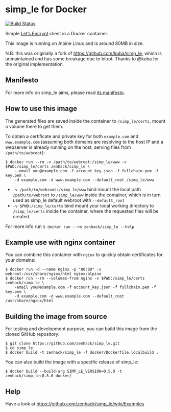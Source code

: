 simp_le for Docker
========

[![Build Status](https://travis-ci.org/zenhack/simp_le.svg)](https://travis-ci.org/zenhack/simp_le)

Simple [Let’s Encrypt](https://letsencrypt.org/) client in a Docker container.

This image is running on Alpine Linux and is around 80MB in size.

N.B. this was originally a fork of https://github.com/kuba/simp_le, which is unmaintained and has some breakage due to bitrot. Thanks to @kuba for the original implementation.


Manifesto
---------

For more info on simp_le aims, please read [its manifesto](https://github.com/zenhack/simp_le/blob/master/README.rst#manifesto).

How to use this image
--------

The generated files are saved inside the container to `/simp_le/certs`, mount a volume there to get them.

To obtain a certificate and private key for both `example.com` and `www.example.com` (assuming both domains are resolving to the host IP and a webserver is already running on the host, serving files from `/path/to/webroot`):

```
$ docker run --rm -v /path/to/webroot:/simp_le/www -v $PWD:/simp_le/certs zenhack/simp_le \
    --email you@example.com -f account_key.json -f fullchain.pem -f key.pem \
    -d example.com -d www.example.com --default_root /simp_le/www
```

- `-v /path/to/webroot:/simp_le/www` bind mount the local path `/path/to/webroot` to `/simp_le/www` inside the container, which is in turn used as simp_le default webroot with `--default_root`
- `-v $PWD:/simp_le/certs` bind mount your local working directory to `/simp_le/certs` inside the container, where the requested files will be created.

For more info run `$ docker run --rm zenhack/simp_le --help`.

Example use with nginx container
--------

You can combine this container with `nginx` to quickly obtain certificates for your domains:

```
$ docker run -d --name nginx -p "80:80" -v webroot:/usr/share/nginx/html nginx:alpine
$ docker run --rm --volumes-from nginx -v $PWD:/simp_le/certs zenhack/simp_le \
    -email you@example.com -f account_key.json -f fullchain.pem -f key.pem \
    -d example.com -d www.example.com --default_root /usr/share/nginx/html
```

Building the image from source
--------

For testing and development purpose, you can build this image from the cloned GitHub repository:

```
$ git clone https://github.com/zenhack/simp_le.git
$ cd simp_le
$ docker build -t zenhack/simp_le -f docker/Dockerfile.localbuild .
```

You can also build the image with a specific release of simp_le:

```
$ docker build --build-arg SIMP_LE_VERSION=0.5.0 -t zenhack/simp_le:0.5.0 docker/
```

Help
--------

Have a look at https://github.com/zenhack/simp_le/wiki/Examples
